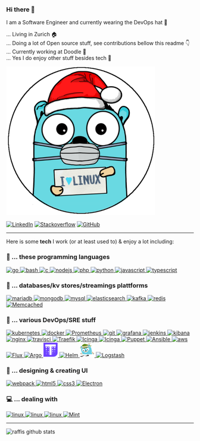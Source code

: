 ### Hi there 👋

I am a Software Engineer and currently wearing the DevOps hat :tophat:

... Living in Zurich :house:<br/>
... Doing a lot of Open source stuff, see contributions bellow this readme :point_down:<br/>
... Currently working at Doodle :penguin:<br/>
... Yes I do enjoy other stuff besides tech :palm_tree:<br/>

<img src="https://raw.githubusercontent.com/raffis/raffis/main/gopher.png?v1" width="400" height="400"></img>

[![LinkedIn](https://img.shields.io/badge/linkedin-%230077B5.svg?&style=for-the-badge&logo=linkedin&logoColor=white)](https://www.linkedin.com/in/raffael-sahli-886439189//)
[![Stackoverflow](https://img.shields.io/badge/stack%20overflow-FE7A16?logo=stack-overflow&logoColor=white&style=for-the-badge)](https://stackoverflow.com/users/994873/raffis)
[![GitHub](	https://img.shields.io/badge/github-%23100000.svg?&style=for-the-badge&logo=github&logoColor=white)](https://github.com/raffis)
 


<hr/>

Here is some **tech** I work (or at least used to) & enjoy a lot including:

### :pencil: ... these programming languages
<p align="left">
 <a href="https://golang.org" target="_blank"> <img src="https://devicons.github.io/devicon/devicon.git/icons/go/go-original.svg" alt="go" width="40" height="40"/> </a>
 <a href="https://www.gnu.org/software/bash/" target="_blank"> <img src="https://www.vectorlogo.zone/logos/gnu_bash/gnu_bash-icon.svg" alt="bash" width="40" height="40"/> </a>
 <a href="https://www.cprogramming.com/" target="_blank"> <img src="https://devicons.github.io/devicon/devicon.git/icons/c/c-original.svg" alt="c" width="40" height="40"/> </a>
 <a href="https://nodejs.org" target="_blank"> <img src="https://devicons.github.io/devicon/devicon.git/icons/nodejs/nodejs-original-wordmark.svg" alt="nodejs" width="40" height="40"/> </a>
 <a href="https://www.php.net" target="_blank"> <img src="https://devicons.github.io/devicon/devicon.git/icons/php/php-original.svg" alt="php" width="40" height="40"/> </a>
 <a href="https://www.python.org" target="_blank"> <img src="https://devicons.github.io/devicon/devicon.git/icons/python/python-original.svg" alt="python" width="40" height="40"/> </a>
 <a href="https://developer.mozilla.org/en-US/docs/Web/JavaScript" target="_blank"> <img src="https://devicons.github.io/devicon/devicon.git/icons/javascript/javascript-original.svg" alt="javascript" width="40" height="40"/> </a>
 <a href="https://www.typescriptlang.org/" target="_blank"> <img src="https://devicons.github.io/devicon/devicon.git/icons/typescript/typescript-original.svg" alt="typescript" width="40" height="40"/> </a>
</p>

### :floppy_disk: ... databases/kv stores/streamings plattforms
<p align="left">
 <a href="https://mariadb.org/" target="_blank"> <img src="https://www.vectorlogo.zone/logos/mariadb/mariadb-icon.svg" alt="mariadb" width="40" height="40"/> </a>
 <a href="https://www.mongodb.com/" target="_blank"> <img src="https://devicons.github.io/devicon/devicon.git/icons/mongodb/mongodb-original-wordmark.svg" alt="mongodb" width="40" height="40"/> </a>
 <a href="https://www.mysql.com/" target="_blank"> <img src="https://devicons.github.io/devicon/devicon.git/icons/mysql/mysql-original-wordmark.svg" alt="mysql" width="40" height="40"/> </a>
 <a href="https://www.elastic.co" target="_blank"> <img src="https://www.vectorlogo.zone/logos/elastic/elastic-icon.svg" alt="elasticsearch" width="40" height="40"/> </a>
 <a href="https://kafka.apache.org/" target="_blank"> <img src="https://www.vectorlogo.zone/logos/apache_kafka/apache_kafka-icon.svg" alt="kafka" width="40" height="40"/> </a>
 <a href="https://redis.io" target="_blank"> <img src="https://devicons.github.io/devicon/devicon.git/icons/redis/redis-original-wordmark.svg" alt="redis" width="40" height="40"/> </a>
 <a href="https://memcached.org/" target="_blank"> <img src="https://www.vectorlogo.zone/logos/memcached/memcached-icon.svg" alt="Memcached" width="40" height="40"/> </a>
</p>

### :wrench: ... various DevOps/SRE stuff
<p align="left">
 <a href="https://kubernetes.io" target="_blank"> <img src="https://www.vectorlogo.zone/logos/kubernetes/kubernetes-icon.svg" alt="kubernetes" width="40" height="40"/> </a> 
 <a href="https://www.docker.com/" target="_blank"> <img src="https://devicons.github.io/devicon/devicon.git/icons/docker/docker-original-wordmark.svg" alt="docker" width="40" height="40"/> </a>
 <a href="https://www.prometheus.io/" target="_blank"> <img src="https://www.vectorlogo.zone/logos/prometheusio/prometheusio-icon.svg" alt="Prometheus" width="40" height="40"/> </a>
 <a href="https://git-scm.com/" target="_blank"> <img src="https://www.vectorlogo.zone/logos/git-scm/git-scm-icon.svg" alt="git" width="40" height="40"/> </a>
 <a href="https://grafana.com" target="_blank"> <img src="https://www.vectorlogo.zone/logos/grafana/grafana-icon.svg" alt="grafana" width="40" height="40"/> </a>
 <a href="https://www.jenkins.io" target="_blank"> <img src="https://www.vectorlogo.zone/logos/jenkins/jenkins-icon.svg" alt="jenkins" width="40" height="40"/> </a>
 <a href="https://www.elastic.co/kibana" target="_blank"> <img src="https://www.vectorlogo.zone/logos/elasticco_kibana/elasticco_kibana-icon.svg" alt="kibana" width="40" height="40"/> </a>
 <a href="https://www.nginx.com" target="_blank"> <img src="https://devicons.github.io/devicon/devicon.git/icons/nginx/nginx-original.svg" alt="nginx" width="40" height="40"/> </a>
 <a href="https://travis-ci.org" target="_blank"> <img src="https://www.vectorlogo.zone/logos/travis-ci/travis-ci-icon.svg" alt="travisci" width="40" height="40"/> </a>
 <a href="https://traefik.io/" target="_blank"> <img src="https://www.vectorlogo.zone/logos/traefikio/traefikio-icon.svg" alt="Traefik" width="40" height="40"/> </a>
 <a href="https://gitlab.org/" target="_blank"> <img src="https://www.vectorlogo.zone/logos/gitlab/gitlab-icon.svg" alt="Icinga" width="40" height="40"/> </a>
 <a href="https://www.icinga.com/" target="_blank"> <img src="https://www.vectorlogo.zone/logos/icinga/icinga-icon.svg" alt="Icinga" width="40" height="40"/> </a>
 <a href="https://www.puppet.com/" target="_blank"> <img src="https://www.vectorlogo.zone/logos/puppet/puppet-icon.svg" alt="Puppet" width="40" height="40"/> </a>
 <a href="https://www.ansible.com/" target="_blank"> <img src="https://www.vectorlogo.zone/logos/ansible/ansible-icon.svg" alt="Ansible" width="40" height="40"/> </a>
 <a href="https://aws.amazon.com" target="_blank"> <img src="https://devicons.github.io/devicon/devicon.git/icons/amazonwebservices/amazonwebservices-original-wordmark.svg" alt="aws" width="40" height="40"/> </a>
 <a href="https://fluxcd.io/" target="_blank"> <img src="https://www.vectorlogo.zone/logos/fluxcdio/fluxcdio-icon.svg" alt="Flux" width="40" height="40"/> </a>
 <a href="https://argoproj.github.io/" target="_blank"> <img src="https://www.vectorlogo.zone/logos/argoprojio/argoprojio-icon.svg" alt="Argo" width="40" height="40"/> </a>
 <a href="https://thanos.io/" target="_blank"> <img src="https://raw.githubusercontent.com/cncf/artwork/master/projects/thanos/icon/color/thanos-icon-color.svg" alt="Thanos" width="40" height="40"/> </a>
 <a href="https://helm.sh/" target="_blank"> <img src="https://www.vectorlogo.zone/logos/helmsh/helmsh-icon.svg" alt="Helm" width="40" height="40"/> </a>
 <a href="https://www.jaegertracing.io/" target="_blank"> <img src="https://raw.githubusercontent.com/cncf/artwork/master/projects/jaeger/icon/color/jaeger-icon-color.svg" alt="Helm" width="40" height="40"/> </a>
 <a href="https://www.elastic.co/logstash/" target="_blank"> <img src="https://www.vectorlogo.zone/logos/elasticco_logstash/elasticco_logstash-icon.svg" alt="Logstash" width="40" height="40"/> </a>
</p>

### :art: ... designing & creating UI
<p align="left">
 <a href="https://webpack.js.org" target="_blank"> <img src="https://devicons.github.io/devicon/devicon.git/icons/webpack/webpack-original.svg" alt="webpack" width="40" height="40"/> </a>
 <a href="https://www.w3.org/html/" target="_blank"> <img src="https://devicons.github.io/devicon/devicon.git/icons/html5/html5-original-wordmark.svg" alt="html5" width="40" height="40"/> </a>
 <a href="https://www.w3schools.com/css/" target="_blank"> <img src="https://devicons.github.io/devicon/devicon.git/icons/css3/css3-original-wordmark.svg" alt="css3" width="40" height="40"/> </a>
 <a href="https://www.electronjs.org/" target="_blank"> <img src="https://www.vectorlogo.zone/logos/electronjs/electronjs-icon.svg" alt="Electron" width="40" height="40"/> </a>
</p>

### :computer: ... dealing with
<p align="left">
 <a href="https://www.linux.org/" target="_blank"> <img src="https://devicons.github.io/devicon/devicon.git/icons/linux/linux-original.svg" alt="linux" width="40" height="40"/> </a>
 <a href="https://www.ubuntu.com/" target="_blank"> <img src="https://devicons.github.io/devicon/devicon.git/icons/ubuntu/ubuntu-plain.svg" alt="linux" width="40" height="40"/> </a>
 <a href="https://www.debian.com/" target="_blank"> <img src="https://devicons.github.io/devicon/devicon.git/icons/debian/debian-original.svg" alt="linux" width="40" height="40"/> </a>
 <a href="https://linuxmint.com/" target="_blank"> <img src="https://raw.githubusercontent.com/detain/svg-logos/master/svg/linux-mint.svg" alt="Mint" width="40" height="40"/> </a>
</p>

<hr/>

![raffis github stats](https://github-readme-stats.vercel.app/api?username=raffis&show_icons=true)

